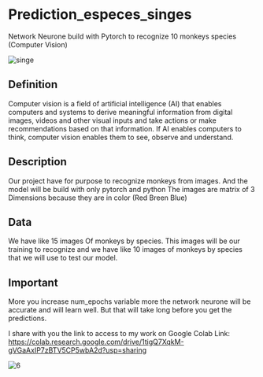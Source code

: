 # Prediction_especes_singes
Network Neurone build with Pytorch to recognize 10 monkeys species (Computer Vision)

![singe](https://user-images.githubusercontent.com/97252877/229362502-7197584d-d799-4b38-bd5d-c1178253798b.jpg)


## Definition
  Computer vision is a field of artificial intelligence (AI) that enables computers and systems to derive meaningful information from digital images, videos and other visual inputs and take actions or make recommendations based on that information. If AI enables computers to think, computer vision enables them to see, observe and understand.

## Description
  Our project have for purpose to recognize monkeys from images. And the model will be build with only pytorch and python
  The images are matrix of 3 Dimensions because they are in color (Red Breen Blue)

## Data
  We have like 15 images Of monkeys by species. This images will be our training to recognize and we have like 10 images of 
monkeys by species that we will use to test our model.

## Important
More you increase num_epochs variable more the network neurone will be accurate and will learn well. But that will take long before you get the predictions.

I share with you the link to access to my work on Google Colab
Link: https://colab.research.google.com/drive/1tigQ7XqkM-gVGaAxIP7zBTV5CP5wbA2d?usp=sharing


![6](https://user-images.githubusercontent.com/97252877/219990038-b8e4d6d0-ec56-440c-9ae5-a15c960a214d.PNG)

